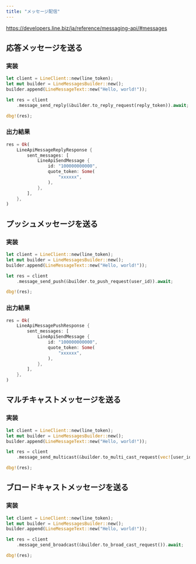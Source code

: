 ```yaml
---
title: "メッセージ配信"
---
```


https://developers.line.biz/ja/reference/messaging-api/#messages

## 応答メッセージを送る
### 実装
```rust
let client = LineClient::new(line_token);
let mut builder = LineMessagesBuilder::new();
builder.append(LineMessageText::new("Hello, world!"));

let res = client
    .message_send_reply(&builder.to_reply_request(reply_token)).await;

dbg!(res);
```



### 出力結果

```rust
res = Ok(
    LineApiMessageReplyResponse {
        sent_messages: [
            LineApiSendMessage {
                id: "100000000000",
                quote_token: Some(
                    "xxxxxx",
                ),
            },
        ],
    },
)
```
## プッシュメッセージを送る
### 実装
```rust
let client = LineClient::new(line_token);
let mut builder = LineMessagesBuilder::new();
builder.append(LineMessageText::new("Hello, world!"));

let res = client
    .message_send_push(&builder.to_push_request(user_id)).await;

dbg!(res);
```



### 出力結果

```rust
res = Ok(
    LineApiMessagePushResponse {
        sent_messages: [
            LineApiSendMessage {
                id: "100000000000",
                quote_token: Some(
                    "xxxxxx",
                ),
            },
        ],
    },
)

```
## マルチキャストメッセージを送る
### 実装
```rust
let client = LineClient::new(line_token);
let mut builder = LineMessagesBuilder::new();
builder.append(LineMessageText::new("Hello, world!"));

let res = client
    .message_send_multicast(&builder.to_multi_cast_request(vec![user_id.to_string()])).await;

dbg!(res);
```



## ブロードキャストメッセージを送る

### 実装
```rust
let client = LineClient::new(line_token);
let mut builder = LineMessagesBuilder::new();
builder.append(LineMessageText::new("Hello, world!"));

let res = client
    .message_send_broadcast(&builder.to_broad_cast_request()).await;

dbg!(res);
```


